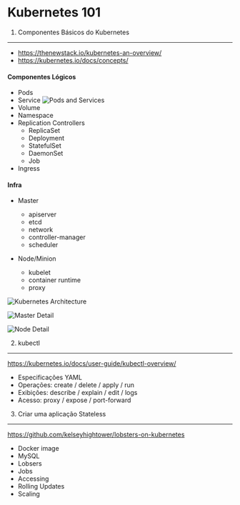 # Kubernetes 101

1. Componentes Básicos do Kubernetes
---
  - https://thenewstack.io/kubernetes-an-overview/
  - https://kubernetes.io/docs/concepts/

#### Componentes Lógicos



  - Pods
  - Service
  ![Pods and Services](http://cms.csdnimg.cn/article/201412/01/547c32c7dd2ce.jpg)
  - Volume
  - Namespace
  - Replication Controllers
    - ReplicaSet
    - Deployment
    - StatefulSet
    - DaemonSet
    - Job
  - Ingress

#### Infra
  - Master
    - apiserver
    - etcd
    - network
    - controller-manager
    - scheduler

  - Node/Minion
    - kubelet
    - container runtime
    - proxy

![Kubernetes Architecture](https://cdn.thenewstack.io/media/2016/11/Chart_02_Kubernetes-Architecture.png)

![Master Detail](https://cdn.thenewstack.io/media/2016/11/Chart_03_Kubernetes-Master.png)

![Node Detail](https://cdn.thenewstack.io/media/2016/11/Chart_04_Kubernetes-Node.png)

2. kubectl
---
  https://kubernetes.io/docs/user-guide/kubectl-overview/
  - Especificações YAML
  - Operações: create / delete / apply / run
  - Exibições: describe / explain / edit / logs
  - Acesso: proxy / expose / port-forward

3. Criar uma aplicação Stateless
---
  https://github.com/kelseyhightower/lobsters-on-kubernetes
  - Docker image
  - MySQL
  - Lobsers
  - Jobs
  - Accessing
  - Rolling Updates
  - Scaling
